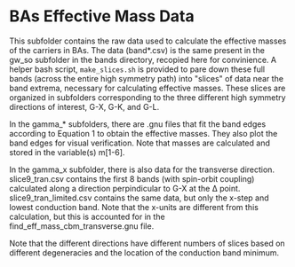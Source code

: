 # BAs Effective Mass Data
This subfolder contains the raw data used to calculate the effective masses of the carriers in BAs. The data (band\*.csv) is the same present in the gw\_so subfolder in the bands directory, recopied here for convinience. A helper bash script, `make_slices.sh` is provided to pare down these full bands (across the entire high symmetry path) into "slices" of data near the band extrema, necessary for calculating effective masses. These slices are organized in subfolders corresponding to the three different high symmetry directions of interest, G-X, G-K, and G-L. 

In the gamma\_\* subfolders, there are .gnu files that fit the band edges according to Equation 1 to obtain the effective masses. They also plot the band edges for visual verification. Note that masses are calculated and stored in the variable(s) m\[1-6\]. 

In the gamma\_x subfolder, there is also data for the transverse direction. slice9\_tran.csv contains the first 8 bands (with spin-orbit coupling) calculated along a direction perpindicular to G-X at the ∆ point. slice9\_tran\_limited.csv contains the same data, but only the x-step and lowest conduction band. Note that the x-units are different from this calculation, but this is accounted for in the find\_eff\_mass\_cbm\_transverse.gnu file.

Note that the different directions have different numbers of slices based on different degeneracies and the location of the conduction band minimum. 
